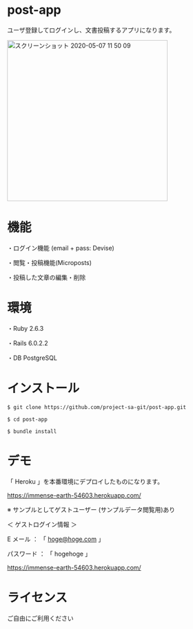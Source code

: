 # post-app

ユーザ登録してログインし、文書投稿するアプリになります。

<img width="372" alt="スクリーンショット 2020-05-07 11 50 09" src="https://user-images.githubusercontent.com/50135286/81298633-fe661180-90af-11ea-93b5-3be216c94a67.png">

# 機能

・ログイン機能 (email + pass: Devise)

・閲覧・投稿機能(Microposts)

・投稿した文章の編集・削除

# 環境

・Ruby 2.6.3

・Rails 6.0.2.2

・DB PostgreSQL

# インストール

```
$ git clone https://github.com/project-sa-git/post-app.git

$ cd post-app

$ bundle install
```

# デモ

「 Heroku 」を本番環境にデプロイしたものになります。

https://immense-earth-54603.herokuapp.com/

※ サンプルとしてゲストユーザー (サンプルデータ閲覧用)あり

＜ ゲストログイン情報 ＞

E メール ： 「 hoge@hoge.com 」

パスワード ： 「 hogehoge 」

https://immense-earth-54603.herokuapp.com/


# ライセンス

ご自由にご利用ください
